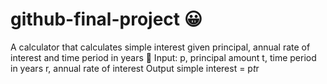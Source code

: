 # github-final-project 😀

A calculator that calculates simple interest given principal, annual rate of interest and time period in years 🥂
Input:
   p, principal amount
   t, time period in years
   r, annual rate of interest
Output
   simple interest = p*t*r
